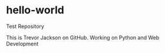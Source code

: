 # hello-world
Test Repository

This is Trevor Jackson on GitHub. Working on Python and Web Development


